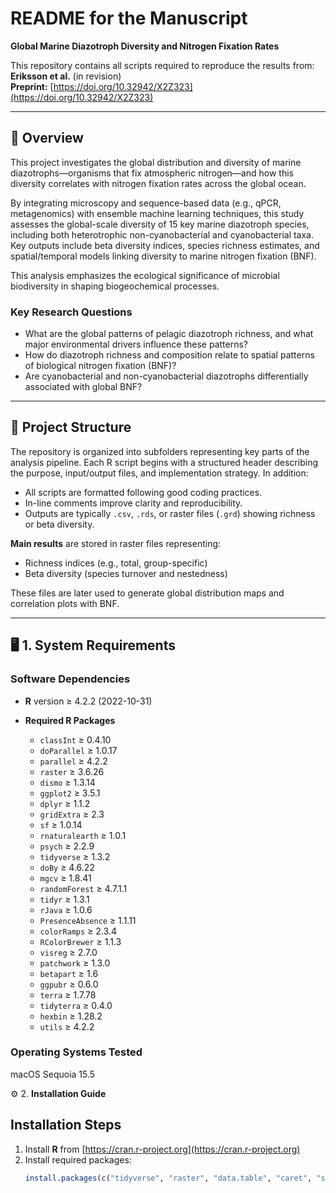 # README for the Manuscript  
**Global Marine Diazotroph Diversity and Nitrogen Fixation Rates**

This repository contains all scripts required to reproduce the results from:  
**Eriksson et al.** (in revision)  
**Preprint:** [https://doi.org/10.32942/X2Z323](https://doi.org/10.32942/X2Z323)

---

## 📘 Overview

This project investigates the global distribution and diversity of marine diazotrophs—organisms that fix atmospheric nitrogen—and how this diversity correlates with nitrogen fixation rates across the global ocean.

By integrating microscopy and sequence-based data (e.g., qPCR, metagenomics) with ensemble machine learning techniques, this study assesses the global-scale diversity of 15 key marine diazotroph species, including both heterotrophic non-cyanobacterial and cyanobacterial taxa. Key outputs include beta diversity indices, species richness estimates, and spatial/temporal models linking diversity to marine nitrogen fixation (BNF).

This analysis emphasizes the ecological significance of microbial biodiversity in shaping biogeochemical processes.

### Key Research Questions
- What are the global patterns of pelagic diazotroph richness, and what major environmental drivers influence these patterns?
- How do diazotroph richness and composition relate to spatial patterns of biological nitrogen fixation (BNF)?
- Are cyanobacterial and non-cyanobacterial diazotrophs differentially associated with global BNF?

---

## 📂 Project Structure

The repository is organized into subfolders representing key parts of the analysis pipeline. Each R script begins with a structured header describing the purpose, input/output files, and implementation strategy. In addition:

- All scripts are formatted following good coding practices.
- In-line comments improve clarity and reproducibility.
- Outputs are typically `.csv`, `.rds`, or raster files (`.grd`) showing richness or beta diversity.

**Main results** are stored in raster files representing:
- Richness indices (e.g., total, group-specific)
- Beta diversity (species turnover and nestedness)

These files are later used to generate global distribution maps and correlation plots with BNF.

---

## 🖥️ 1. System Requirements

### Software Dependencies
- **R** version ≥ 4.2.2 (2022-10-31)

- **Required R Packages**
  - `classInt` ≥ 0.4.10
  - `doParallel` ≥ 1.0.17
  - `parallel` ≥ 4.2.2
  - `raster` ≥ 3.6.26
  - `dismo` ≥ 1.3.14
  - `ggplot2` ≥ 3.5.1
  - `dplyr` ≥ 1.1.2
  - `gridExtra` ≥ 2.3
  - `sf` ≥ 1.0.14
  - `rnaturalearth` ≥ 1.0.1
  - `psych` ≥ 2.2.9
  - `tidyverse` ≥ 1.3.2
  - `doBy` ≥ 4.6.22
  - `mgcv` ≥ 1.8.41
  - `randomForest` ≥ 4.7.1.1
  - `tidyr` ≥ 1.3.1
  - `rJava` ≥ 1.0.6
  - `PresenceAbsence` ≥ 1.1.11
  - `colorRamps` ≥ 2.3.4
  - `RColorBrewer` ≥ 1.1.3
  - `visreg` ≥ 2.7.0
  - `patchwork` ≥ 1.3.0
  - `betapart` ≥ 1.6
  - `ggpubr` ≥ 0.6.0
  - `terra` ≥ 1.7.78
  - `tidyterra` ≥ 0.4.0
  - `hexbin` ≥ 1.28.2
  - `utils` ≥ 4.2.2

### Operating Systems Tested
macOS Sequoia 15.5

⚙️ 2. **Installation Guide**

## Installation Steps
1. Install **R** from [https://cran.r-project.org](https://cran.r-project.org)
2. Install required packages:
   ```r
   install.packages(c("tidyverse", "raster", "data.table", "caret", "sf", "sp", "terra", "ggplot2", "dplyr"))
